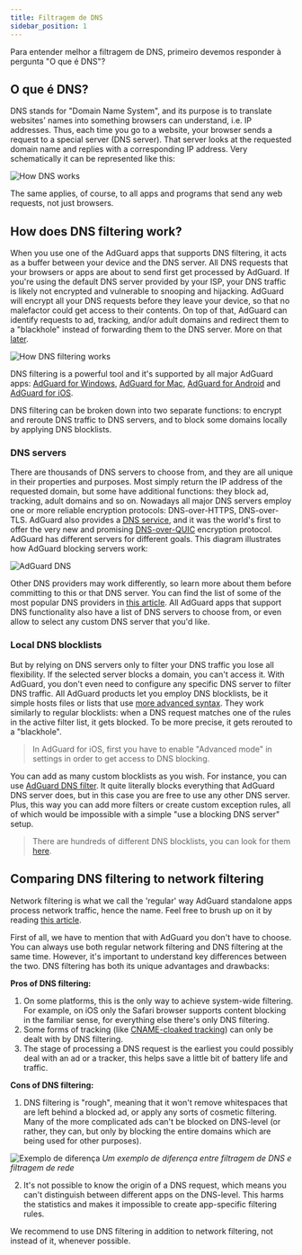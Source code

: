 ```yaml
---
title: Filtragem de DNS
sidebar_position: 1
---
```


Para entender melhor a filtragem de DNS, primeiro devemos responder à pergunta "O que é DNS"?

## O que é DNS?

DNS stands for "Domain Name System", and its purpose is to translate websites' names into something browsers can understand, i.e. IP addresses. Thus, each time you go to a website, your browser sends a request to a special server (DNS server). That server looks at the requested domain name and replies with a corresponding IP address. Very schematically it can be represented like this:

![How DNS works](https://cdn.adguard.com/public/Adguard/kb/DNS_filtering/how_dns_works_en.png)

The same applies, of course, to all apps and programs that send any web requests, not just browsers.

## How does DNS filtering work?

When you use one of the AdGuard apps that supports DNS filtering, it acts as a buffer between your device and the DNS server. All DNS requests that your browsers or apps are about to send first get processed by AdGuard. If you're using the default DNS server provided by your ISP, your DNS traffic is likely not encrypted and vulnerable to snooping and hijacking. AdGuard will encrypt all your DNS requests before they leave your device, so that no malefactor could get access to their contents. On top of that, AdGuard can identify requests to ad, tracking, and/or adult domains and redirect them to a "blackhole" instead of forwarding them to the DNS server. More on that [later](#local-dns-blocklists).

![How DNS filtering works](https://cdn.adguard.com/public/Adguard/kb/DNS_filtering/how_dns_filtering_works_en.png)

DNS filtering is a powerful tool and it's supported by all major AdGuard apps: [AdGuard for Windows](https://adguard.com/en/adguard-windows/overview.html), [AdGuard for Mac](https://adguard.com/en/adguard-mac/overview.html), [AdGuard for Android](https://adguard.com/en/adguard-android/overview.html) and [AdGuard for iOS](https://adguard.com/en/adguard-ios/overview.html).

DNS filtering can be broken down into two separate functions: to encrypt and reroute DNS traffic to DNS servers, and to block some domains locally by applying DNS blocklists.

### DNS servers

There are thousands of DNS servers to choose from, and they are all unique in their properties and purposes. Most simply return the IP address of the requested domain, but some have additional functions: they block ad, tracking, adult domains and so on. Nowadays all major DNS servers employ one or more reliable encryption protocols: DNS-over-HTTPS, DNS-over-TLS. AdGuard also provides a [DNS service](https://adguard-dns.io/en/welcome.html), and it was the world's first to offer the very new and promising [DNS-over-QUIC](https://adguard.com/en/blog/dns-over-quic.html) encryption protocol. AdGuard has different servers for different goals. This diagram illustrates how AdGuard blocking servers work:

![AdGuard DNS](https://cdn.adguard.com/public/Adguard/kb/DNS_filtering/adguard_dns_en.jpg)

Other DNS providers may work differently, so learn more about them before committing to this or that DNS server. You can find the list of some of the most popular DNS providers in [this article](dns-providers.md). All AdGuard apps that support DNS functionality also have a list of DNS servers to choose from, or even allow to select any custom DNS server that you'd like.

### Local DNS blocklists

But by relying on DNS servers only to filter your DNS traffic you lose all flexibility. If the selected server blocks a domain, you can't access it. With AdGuard, you don't even need to configure any specific DNS server to filter DNS traffic. All AdGuard products let you employ DNS blocklists, be it simple hosts files or lists that use [more advanced syntax](dns-filtering-syntax.md). They work similarly to regular blocklists: when a DNS request matches one of the rules in the active filter list, it gets blocked. To be more precise, it gets rerouted to a "blackhole".
> In AdGuard for iOS, first you have to enable "Advanced mode" in settings in order to get access to DNS blocking.

You can add as many custom blocklists as you wish. For instance, you can use [AdGuard DNS filter](https://github.com/AdguardTeam/AdGuardSDNSFilter). It quite literally blocks everything that AdGuard DNS server does, but in this case you are free to use any other DNS server. Plus, this way you can add more filters or create custom exception rules, all of which would be impossible with a simple "use a blocking DNS server" setup.
> There are hundreds of different DNS blocklists, you can look for them [here](https://filterlists.com/).

## Comparing DNS filtering to network filtering

Network filtering is what we call the 'regular' way AdGuard standalone apps process network traffic, hence the name. Feel free to brush up on it by reading [this article](https://kb.adguard.com/en/general/how-ad-blocking-works).

First of all, we have to mention that with AdGuard you don't have to choose. You can always use both regular network filtering and DNS filtering at the same time. However, it's important to understand key differences between the two. DNS filtering has both its unique advantages and drawbacks:

**Pros of DNS filtering:**

1. On some platforms, this is the only way to achieve system-wide filtering. For example, on iOS only the Safari browser supports content blocking in the familiar sense, for everything else there's only DNS filtering.
2. Some forms of tracking (like [CNAME-cloaked tracking](https://adguard.com/en/blog/cname-tracking.html)) can only be dealt with by DNS filtering.
3. The stage of processing a DNS request is the earliest you could possibly deal with an ad or a tracker, this helps save a little bit of battery life and traffic.

**Cons of DNS filtering:**

1. DNS filtering is "rough", meaning that it won't remove whitespaces that are left behind a blocked ad, or apply any sorts of cosmetic filtering. Many of the more complicated ads can't be blocked on DNS-level (or rather, they can, but only by blocking the entire domains which are being used for other purposes).

![Exemplo de diferença](https://cdn.adguard.com/public/Adguard/kb/DNS_filtering/dns_diff.jpg) *Um exemplo de diferença entre filtragem de DNS e filtragem de rede*

2. It's not possible to know the origin of a DNS request, which means you can't distinguish between different apps on the DNS-level. This harms the statistics and makes it impossible to create app-specific filtering rules.

We recommend to use DNS filtering in addition to network filtering, not instead of it, whenever possible.
